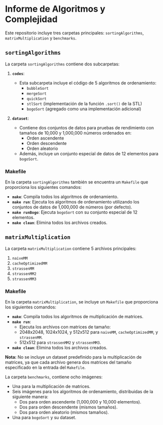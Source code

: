 # Informe de Algoritmos y Complejidad

Este repositorio incluye tres carpetas principales: `sortingAlgorithms`, `matrixMultiplication` y `benchmarks`.

## `sortingAlgorithms`

La carpeta `sortingAlgorithms` contiene dos subcarpetas:

1. **`codes`**: 
   - Esta subcarpeta incluye el código de 5 algoritmos de ordenamiento: 
     - `bubbleSort`
     - `mergeSort`
     - `quickSort`
     - `stlSort` (implementación de la función `.sort()` de la STL)
     - `bogoSort` (agregado como una implementación adicional)
   
2. **`dataset`**:
   - Contiene dos conjuntos de datos para pruebas de rendimiento con tamaños de 10,000 y 1,000,000 números ordenados en:
     - Orden ascendente
     - Orden descendente
     - Orden aleatorio
   - Además, incluye un conjunto especial de datos de 12 elementos para `bogoSort`.

### Makefile
En la carpeta `sortingAlgorithms` también se encuentra un `Makefile` que proporciona los siguientes comandos:

- **`make`**: Compila todos los algoritmos de ordenamiento.
- **`make run`**: Ejecuta los algoritmos de ordenamiento utilizando los conjuntos de datos de 1,000,000 de números (por defecto).
- **`make runBogo`**: Ejecuta `bogoSort` con su conjunto especial de 12 elementos.
- **`make clean`**: Elimina todos los archivos creados.

## `matrixMultiplication`

La carpeta `matrixMultiplication` contiene 5 archivos principales:

1. `naiveMM`
2. `cacheOptimizedMM`
3. `strassenMM`
4. `strassenMM2`
5. `strassenMM3`

### Makefile
En la carpeta `matrixMultiplication`, se incluye un `Makefile` que proporciona los siguientes comandos:

- **`make`**: Compila todos los algoritmos de multiplicación de matrices.
- **`make run`**: 
    - Ejecuta los archivos con matrices de tamaño:
    - 2048x2048, 1024x1024, y 512x512 para `naiveMM`, `cacheOptimizedMM`, y `strassenMM`.
    - 512x512 para `strassenMM2` y `strassenMM3`.
- **`make clean`**: Elimina todos los archivos creados.

**Nota:** No se incluye un dataset predefinido para la multiplicación de matrices, ya que cada archivo genera dos matrices del tamaño especificado en la entrada del `Makefile`.

La carpeta `benchmarks`, contiene ocho imágenes:
- Una para la multiplicación de matrices.
- Seis imágenes para los algoritmos de ordenamiento, distribuidas de la siguiente manera:
  - Dos para orden ascendente (1,000,000 y 10,000 elementos).
  - Dos para orden descendente (mismos tamaños).
  - Dos para orden aleatorio (mismos tamaños).
- Una para `bogoSort` y su dataset.
